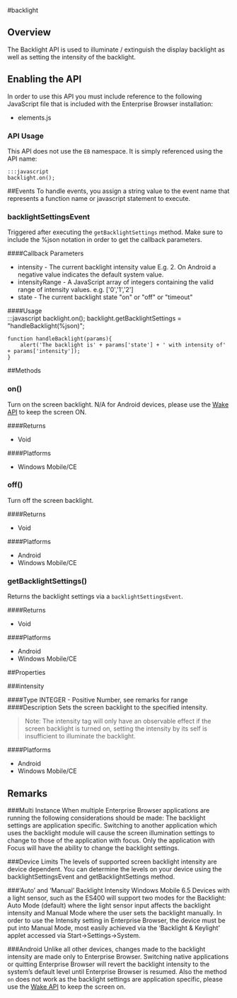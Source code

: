 #backlight


## Overview
The Backlight API is used to illuminate / extinguish the display backlight as well as setting the intensity of the backlight.

## Enabling the API
In order to use this API you must include reference to the following JavaScript file that is included with the Enterprise Browser installation:

* elements.js 

### API Usage
This API does not use the `EB` namespace. It is simply referenced using the API name:

	:::javascript
	backlight.on();

##Events
To handle events, you assign a string value to the event name that represents a function name or javascript statement to execute.

### backlightSettingsEvent 
Triggered after executing the `getBacklightSettings` method. Make sure to include the %json notation in order to get the callback parameters.

####Callback Parameters

* intensity - The current backlight intensity value E.g. 2. On Android a negative value indicates the default system value.
* intensityRange - A JavaScript array of integers containing the valid range of intensity values. e.g. ['0','1','2']
* state - The current backlight state "on" or "off" or "timeout"

####Usage  
	:::javascript
	backlight.on();
	backlight.getBacklightSettings = "handleBacklight(%json)";
	
	function handleBacklight(params){
		alert('The backlight is' + params['state'] + ' with intensity of' + params['intensity']);
	}


##Methods

### on()
Turn on the screen backlight. N/A for Android devices, please use the [Wake API](../api/Wake) to keep the screen ON.

####Returns
* Void

####Platforms

* Windows Mobile/CE

### off()
Turn off the screen backlight.

####Returns
* Void

####Platforms

* Android
* Windows Mobile/CE

### getBacklightSettings()
Returns the backlight settings via a `backlightSettingsEvent`.

####Returns
* Void

####Platforms

* Android
* Windows Mobile/CE


##Properties

###intensity

####Type
<span class='text-info'>INTEGER</span> - Positive Number, see remarks for range
####Description
Sets the screen backlight to the specified intensity.

>Note: The intensity tag will only have an observable effect if the screen backlight is turned on, setting the intensity by its self is insufficient to illuminate the backlight.

####Platforms

* Android
* Windows Mobile/CE


## Remarks
###Multi Instance
When multiple Enterprise Browser applications are running the following considerations should be made: The backlight settings are application specific. Switching to another application which uses the backlight module will cause the screen illumination settings to change to those of the application with focus. Only the application with Focus will have the ability to change the backlight settings.

###Device Limits
The levels of supported screen backlight intensity are device dependent. You can determine the levels on your device using the backlightSettingsEvent and getBacklightSettings method.

###‘Auto’ and ‘Manual’ Backlight Intensity
Windows Mobile 6.5 Devices with a light sensor, such as the ES400 will support two modes for the Backlight: Auto Mode (default) where the light sensor input affects the backlight intensity and Manual Mode where the user sets the backlight manually. In order to use the Intensity setting in Enterprise Browser, the device must be put into Manual Mode, most easily achieved via the ‘Backlight & Keylight’ applet accessed via Start->Settings->System.

###Android
Unlike all other devices, changes made to the backlight intensity are made only to Enterprise Browser. Switching native applications or quitting Enterprise Browser will revert the backlight intensity to the system’s default level until Enterprise Browser is resumed. Also the method `on` does not work as the backlight settings are application specific, please use the [Wake API](../api/Wake) to keep the screen on.

